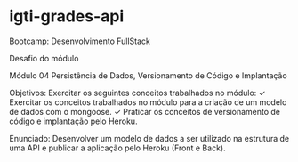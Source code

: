 # igti-grades-api
Bootcamp: Desenvolvimento FullStack

Desafio do módulo

Módulo 04 Persistência de Dados, Versionamento de Código e Implantação

Objetivos:
Exercitar os seguintes conceitos trabalhados no módulo:
✓ Exercitar os conceitos trabalhados no módulo para a criação de um modelo de
dados com o mongoose.
✓ Praticar os conceitos de versionamento de código e implantação pelo Heroku.

Enunciado:
Desenvolver um modelo de dados a ser utilizado na estrutura de uma API e publicar a
aplicação pelo Heroku (Front e Back).
